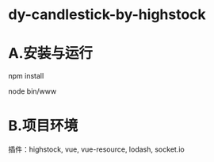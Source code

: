 # dy-candlestick-by-highstock

# A.安装与运行

npm install 

node bin/www

# B.项目环境

插件：highstock, vue, vue-resource, lodash, socket.io
